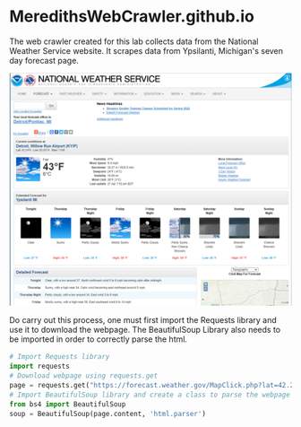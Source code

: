 # MeredithsWebCrawler.github.io
The web crawler created for this lab collects data from the National Weather Service website. It scrapes data from Ypsilanti, Michigan's seven day forecast page. 

![forcast](img/7day.PNG)

Do carry out this process, one must first import the Requests library and use it to download the webpage. The BeautifulSoup Library also needs to be imported in order to correctly parse the html. 
```python
# Import Requests library 
import requests
# Download webpage using requests.get
page = requests.get("https://forecast.weather.gov/MapClick.php?lat=42.2408&lon=-83.6131#.YmF-q9PMKUk")
# Import BeautifulSoup library and create a class to parse the webpage
from bs4 import BeautifulSoup
soup = BeautifulSoup(page.content, 'html.parser')
```

